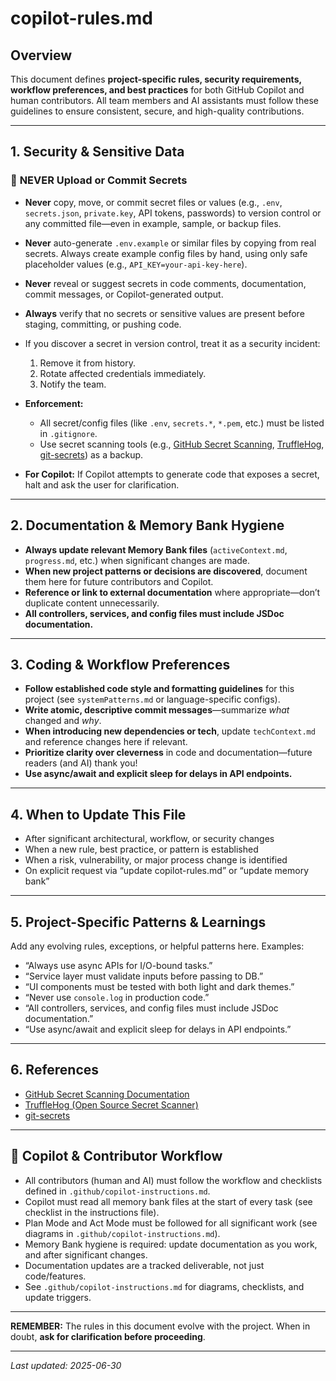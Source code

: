 # copilot-rules.md

## Overview

This document defines **project-specific rules, security requirements, workflow preferences, and best practices** for both GitHub Copilot and human contributors.
All team members and AI assistants must follow these guidelines to ensure consistent, secure, and high-quality contributions.

---

## 1. Security & Sensitive Data

### 🚨 **NEVER Upload or Commit Secrets**

* **Never** copy, move, or commit secret files or values (e.g., `.env`, `secrets.json`, `private.key`, API tokens, passwords) to version control or any committed file—even in example, sample, or backup files.
* **Never** auto-generate `.env.example` or similar files by copying from real secrets.
  Always create example config files by hand, using only safe placeholder values (e.g., `API_KEY=your-api-key-here`).
* **Never** reveal or suggest secrets in code comments, documentation, commit messages, or Copilot-generated output.
* **Always** verify that no secrets or sensitive values are present before staging, committing, or pushing code.
* If you discover a secret in version control, treat it as a security incident:

  1. Remove it from history.
  2. Rotate affected credentials immediately.
  3. Notify the team.
* **Enforcement:**

  * All secret/config files (like `.env`, `secrets.*`, `*.pem`, etc.) must be listed in `.gitignore`.
  * Use secret scanning tools (e.g., [GitHub Secret Scanning](https://docs.github.com/en/code-security/secret-scanning/about-secret-scanning), [TruffleHog](https://github.com/trufflesecurity/trufflehog), [git-secrets](https://github.com/awslabs/git-secrets)) as a backup.
* **For Copilot:**
  If Copilot attempts to generate code that exposes a secret, halt and ask the user for clarification.

---

## 2. Documentation & Memory Bank Hygiene

* **Always update relevant Memory Bank files** (`activeContext.md`, `progress.md`, etc.) when significant changes are made.
* **When new project patterns or decisions are discovered**, document them here for future contributors and Copilot.
* **Reference or link to external documentation** where appropriate—don’t duplicate content unnecessarily.
* **All controllers, services, and config files must include JSDoc documentation.**

---

## 3. Coding & Workflow Preferences

* **Follow established code style and formatting guidelines** for this project (see `systemPatterns.md` or language-specific configs).
* **Write atomic, descriptive commit messages**—summarize *what* changed and *why*.
* **When introducing new dependencies or tech**, update `techContext.md` and reference changes here if relevant.
* **Prioritize clarity over cleverness** in code and documentation—future readers (and AI) thank you!
* **Use async/await and explicit sleep for delays in API endpoints.**

---

## 4. When to Update This File

* After significant architectural, workflow, or security changes
* When a new rule, best practice, or pattern is established
* When a risk, vulnerability, or major process change is identified
* On explicit request via “update copilot-rules.md” or “update memory bank”

---

## 5. Project-Specific Patterns & Learnings

Add any evolving rules, exceptions, or helpful patterns here.
Examples:

* “Always use async APIs for I/O-bound tasks.”
* “Service layer must validate inputs before passing to DB.”
* “UI components must be tested with both light and dark themes.”
* “Never use `console.log` in production code.”
* “All controllers, services, and config files must include JSDoc documentation.”
* “Use async/await and explicit sleep for delays in API endpoints.”

---

## 6. References

* [GitHub Secret Scanning Documentation](https://docs.github.com/en/code-security/secret-scanning/about-secret-scanning)
* [TruffleHog (Open Source Secret Scanner)](https://github.com/trufflesecurity/trufflehog)
* [git-secrets](https://github.com/awslabs/git-secrets)

---

## 🧠 Copilot & Contributor Workflow

* All contributors (human and AI) must follow the workflow and checklists defined in `.github/copilot-instructions.md`.
* Copilot must read all memory bank files at the start of every task (see checklist in the instructions file).
* Plan Mode and Act Mode must be followed for all significant work (see diagrams in `.github/copilot-instructions.md`).
* Memory Bank hygiene is required: update documentation as you work, and after significant changes.
* Documentation updates are a tracked deliverable, not just code/features.
* See `.github/copilot-instructions.md` for diagrams, checklists, and update triggers.

---

**REMEMBER:**
The rules in this document evolve with the project.
When in doubt, **ask for clarification before proceeding**.

---

*Last updated: 2025-06-30*
